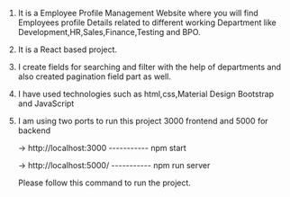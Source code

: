 1) It is a Employee Profile Management Website where you will find Employees profile Details related to different working Department like Development,HR,Sales,Finance,Testing and BPO. 
2) It is a React based project.
3) I create fields for searching and filter with the help of departments and also created pagination field part as well. 
4) I have used technologies such as html,css,Material Design Bootstrap and JavaScript


5) I am using two ports to run this project 3000 frontend and 5000 for backend

   -> http://localhost:3000    -----------   npm start
   
   -> http://localhost:5000/   -----------   npm run server

   Please follow this command to run the project.




